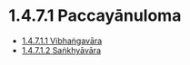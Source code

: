 

# 1.4.7.1 Paccayānuloma

* [1.4.7.1.1 Vibhaṅgavāra](1.4.7.1/1.4.7.1.1.md)
* [1.4.7.1.2 Saṅkhyāvāra](1.4.7.1/1.4.7.1.2.md)



